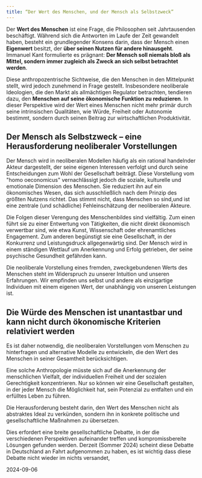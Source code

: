 ```yaml
--- 
title: “Der Wert des Menschen, und der Mensch als Selbstzweck”  
---
```


Der **Wert des Menschen** ist eine Frage, die Philosophen seit Jahrtausenden beschäftigt. Während sich die Antworten im Laufe der Zeit gewandelt haben, besteht ein grundlegender Konsens darin, dass der Mensch einen **Eigenwert** besitzt, der **über seinen Nutzen für andere hinausgeht**. Immanuel Kant formulierte es prägnant: **Der Mensch soll niemals bloß als Mittel, sondern immer zugleich als Zweck an sich selbst betrachtet werden**.

Diese anthropozentrische Sichtweise, die den Menschen in den Mittelpunkt stellt, wird jedoch zunehmend in Frage gestellt. Insbesondere neoliberale Ideologien, die den Markt als allmächtigen Regulator betrachten, tendieren dazu, den **Menschen auf seine ökonomische Funktion zu reduzieren**. In dieser Perspektive wird der Wert eines Menschen nicht mehr primär durch seine intrinsischen Qualitäten, wie Würde, Freiheit oder Autonomie bestimmt, sondern durch seinen Beitrag zur wirtschaftlichen Produktivität.

## Der Mensch als Selbstzweck – eine Herausforderung neoliberaler Vorstellungen

Der Mensch wird in neoliberalen Modellen häufig als ein rational handelnder Akteur dargestellt, der seine eigenen Interessen verfolgt und durch seine Entscheidungen zum Wohl der Gesellschaft beiträgt. Diese Vorstellung vom "homo oeconomicus" vernachlässigt jedoch die soziale, kulturelle und emotionale Dimension des Menschen. Sie reduziert ihn auf ein ökonomisches Wesen, das sich ausschließlich nach dem Prinzip des größten Nutzens richtet. Das stimmt nicht, dass Menschen so sind,und ist eine zentrale (und schädliche) Fehleinschätzung der neoliberalen Akteure. 

Die Folgen dieser Verengung des Menschenbildes sind vielfältig. Zum einen führt sie zu einer Entwertung von Tätigkeiten, die nicht direkt ökonomisch verwertbar sind, wie etwa Kunst, Wissenschaft oder ehrenamtliches Engagement. Zum anderen begünstigt sie eine Gesellschaft, in der Konkurrenz und Leistungsdruck allgegenwärtig sind. Der Mensch wird in einem ständigen Wettlauf um Anerkennung und Erfolg getrieben, der seine psychische Gesundheit gefährden kann.

Die neoliberale Vorstellung eines fremden, zweckgebundenen Werts des Menschen steht im Widerspruch zu unserer Intuition und unseren Erfahrungen. Wir empfinden uns selbst und andere als einzigartige Individuen mit einem eigenen Wert, der unabhängig von unseren Leistungen ist. 

## Die Würde des Menschen ist unantastbar und kann nicht durch ökonomische Kriterien relativiert werden

Es ist daher notwendig, die neoliberalen Vorstellungen vom Menschen zu hinterfragen und alternative Modelle zu entwickeln, die den Wert des Menschen in seiner Gesamtheit berücksichtigen. 

Eine solche Anthropologie müsste sich auf die Anerkennung der menschlichen Vielfalt, der individuellen Freiheit und der sozialen Gerechtigkeit konzentrieren. Nur so können wir eine Gesellschaft gestalten, in der jeder Mensch die Möglichkeit hat, sein Potenzial zu entfalten und ein erfülltes Leben zu führen.

Die Herausforderung besteht darin, den Wert des Menschen nicht als abstraktes Ideal zu verkünden, sondern ihn in konkrete politische und gesellschaftliche Maßnahmen zu übersetzen. 

Dies erfordert eine breite gesellschaftliche Debatte, in der die verschiedenen Perspektiven aufeinander treffen und kompromissbereite Lösungen gefunden werden. Derzeit (Sommer 2024) scheint diese Debatte in Deutschland an Fahrt aufgenommen zu haben, es ist wichtig dass diese Debatte nicht wieder im nichts versandet, 

2024-09-06

